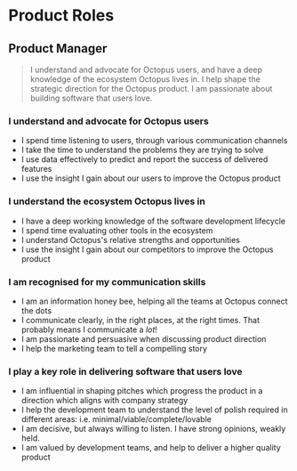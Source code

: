 # Product Roles

## Product Manager

> I understand and advocate for Octopus users, and have a deep knowledge of the ecosystem Octopus lives in.  I help shape the strategic direction for the Octopus product. I am passionate about building software that users love. 

### I understand and advocate for Octopus users

- I spend time listening to users, through various communication channels  
- I take the time to understand the problems they are trying to solve 
- I use data effectively to predict and report the success of delivered features 
- I use the insight I gain about our users to improve the Octopus product 

### I understand the ecosystem Octopus lives in 

- I have a deep working knowledge of the software development lifecycle 
- I spend time evaluating other tools in the ecosystem
- I understand Octopus's relative strengths and opportunities
- I use the insight I gain about our competitors to improve the Octopus product 

### I am recognised for my communication skills   

- I am an information honey bee, helping all the teams at Octopus connect the dots 
- I communicate clearly, in the right places, at the right times. That probably means I communicate a _lot_!
- I am passionate and persuasive when discussing product direction 
- I help the marketing team to tell a compelling story

### I play a key role in delivering software that users love 

- I am influential in shaping pitches which progress the product in a direction which aligns with company strategy
- I help the development team to understand the level of polish required in different areas: i.e. minimal/viable/complete/lovable 
- I am decisive, but always willing to listen. I have strong opinions, weakly held.   
- I am valued by development teams, and help to deliver a higher quality product
